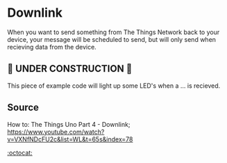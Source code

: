 

# Downlink

When you want to send something from The Things Network back to your device,
your message will be scheduled to send, but will only send when recieving data
from the device.

## :wrench: UNDER CONSTRUCTION :hammer:

This piece of example code will light up some LED's when a ... is recieved.




## Source
How to: The Things Uno Part 4 - Downlink; https://www.youtube.com/watch?v=VXNfNDcFU2c&list=WL&t=65s&index=78




[:octocat:](./../README.md)
